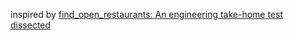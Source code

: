 inspired by [find_open_restaurants: An engineering take-home test dissected](https://medium.com/@rodbegbie/find-open-restaurants-an-engineering-take-home-test-dissected-1ada20282ceb#.2hr9q7dfs)
